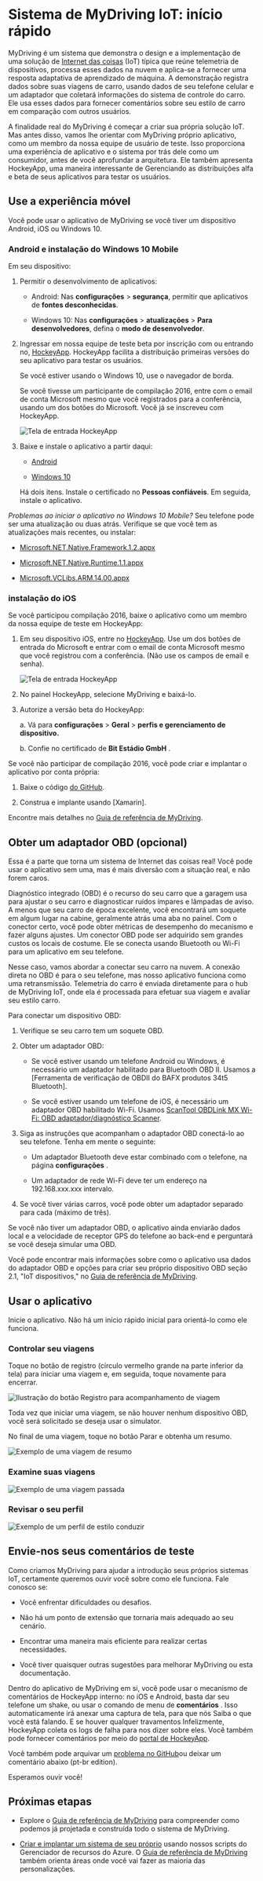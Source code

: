 <properties
    pageTitle="Exemplo de MyDriving Azure IoT: início rápido | Microsoft Azure"
    description="Começar a usar um aplicativo que é uma demonstração abrangente de como projetar um sistema IoT usando o Microsoft Azure, incluindo a análise de fluxo, aprendizado de máquina e Hubs de evento."
    services=""
    documentationCenter=".net"
    suite=""
    authors="harikmenon"
    manager="douge"/>

<tags
    ms.service="multiple"
    ms.workload="tbd"
    ms.tgt_pltfrm="ibiza"
    ms.devlang="dotnet"
    ms.topic="article"
    ms.date="03/25/2016"
    ms.author="harikm"/>

# <a name="mydriving-iot-system-quick-start"></a>Sistema de MyDriving IoT: início rápido

MyDriving é um sistema que demonstra o design e a implementação de uma solução de [Internet das coisas](iot-suite-overview.md) (IoT) típica que reúne telemetria de dispositivos, processa esses dados na nuvem e aplica-se a fornecer uma resposta adaptativa de aprendizado de máquina. A demonstração registra dados sobre suas viagens de carro, usando dados de seu telefone celular e um adaptador que coletará informações do sistema de controle do carro. Ele usa esses dados para fornecer comentários sobre seu estilo de carro em comparação com outros usuários.

A finalidade real do MyDriving é começar a criar sua própria solução IoT. Mas antes disso, vamos lhe orientar com MyDriving próprio aplicativo, como um membro da nossa equipe de usuário de teste. Isso proporciona uma experiência de aplicativo e o sistema por trás dele como um consumidor, antes de você aprofundar a arquitetura. Ele também apresenta HockeyApp, uma maneira interessante de Gerenciando as distribuições alfa e beta de seus aplicativos para testar os usuários.

## <a name="use-the-mobile-experience"></a>Use a experiência móvel

Você pode usar o aplicativo de MyDriving se você tiver um dispositivo Android, iOS ou Windows 10.

### <a name="android-and-windows-10-mobile-installation"></a>Android e instalação do Windows 10 Mobile

Em seu dispositivo:

1.  Permitir o desenvolvimento de aplicativos:

    -   Android: Nas **configurações** > **segurança**, permitir que aplicativos de **fontes desconhecidas**.

    -   Windows 10: Nas **configurações** > **atualizações** > **Para desenvolvedores**, defina o **modo de desenvolvedor**.

2.  Ingressar em nossa equipe de teste beta por inscrição com ou entrando no, [HockeyApp](https://rink.hockeyapp.net). HockeyApp facilita a distribuição primeiras versões do seu aplicativo para testar os usuários.

    Se você estiver usando o Windows 10, use o navegador de borda.

    Se você tivesse um participante de compilação 2016, entre com o email de conta Microsoft mesmo que você registrados para a conferência, usando um dos botões do Microsoft. Você já se inscreveu com HockeyApp.

    ![Tela de entrada HockeyApp](./media/iot-solution-get-started/image1.png)

3.  Baixe e instale o aplicativo a partir daqui:

    -   [Android](http://rink.io/spMyDrivingAndroid)

    -   [Windows 10](http://rink.io/spMyDrivingUWP)

    Há dois itens. Instale o certificado no **Pessoas confiáveis**. Em seguida, instale o aplicativo.

*Problemas ao iniciar o aplicativo no Windows 10 Mobile?* Seu telefone pode ser uma atualização ou duas atrás. Verifique se que você tem as atualizações mais recentes, ou instalar:

 - [Microsoft.NET.Native.Framework.1.2.appx](https://download.hockeyapp.net/packages/win10/Microsoft.NET.Native.Framework.1.2.appx) 

 - [Microsoft.NET.Native.Runtime.1.1.appx](https://download.hockeyapp.net/packages/win10/Microsoft.NET.Native.Runtime.1.1.appx) 

 - [Microsoft.VCLibs.ARM.14.00.appx](https://download.hockeyapp.net/packages/win10/Microsoft.VCLibs.ARM.14.00.appx)


### <a name="ios-installation"></a>instalação do iOS

Se você participou compilação 2016, baixe o aplicativo como um membro da nossa equipe de teste em HockeyApp:

1.  Em seu dispositivo iOS, entre no [HockeyApp](https://rink.hockeyapp.net).
    Use um dos botões de entrada do Microsoft e entrar com o email de conta Microsoft mesmo que você registrou com a conferência. (Não use os campos de email e senha).

    ![Tela de entrada HockeyApp](./media/iot-solution-get-started/image1.png)

2.  No painel HockeyApp, selecione MyDriving e baixá-lo.

3.  Autorize a versão beta do HockeyApp:

    a. Vá para **configurações** > **Geral** > **perfis e gerenciamento de dispositivo.**

    b. Confie no certificado de **Bit Estádio GmbH** .

Se você não participar de compilação 2016, você pode criar e implantar o aplicativo por conta própria:

1.   Baixe o código [do GitHub].

2.   Construa e implante usando [Xamarin].

Encontre mais detalhes no [Guia de referência de MyDriving](http://aka.ms/mydrivingdocs).

## <a name="get-an-obd-adapter-optional"></a>Obter um adaptador OBD (opcional)

Essa é a parte que torna um sistema de Internet das coisas real! Você pode usar o aplicativo sem uma, mas é mais diversão com a situação real, e não forem caros.

Diagnóstico integrado (OBD) é o recurso do seu carro que a garagem usa para ajustar o seu carro e diagnosticar ruídos ímpares e lâmpadas de aviso. A menos que seu carro de época excelente, você encontrará um soquete em algum lugar na cabine, geralmente atrás uma aba no painel. Com o conector certo, você pode obter métricas de desempenho do mecanismo e fazer alguns ajustes. Um conector OBD pode ser adquirido sem grandes custos os locais de costume. Ele se conecta usando Bluetooth ou Wi-Fi para um aplicativo em seu telefone.

Nesse caso, vamos abordar a conectar seu carro na nuvem. A conexão direta no OBD é para o seu telefone, mas nosso aplicativo funciona como uma retransmissão. Telemetria do carro é enviada diretamente para o hub de MyDriving IoT, onde ela é processada para efetuar sua viagem e avaliar seu estilo carro.

Para conectar um dispositivo OBD:

1.  Verifique se seu carro tem um soquete OBD.

2.  Obter um adaptador OBD:

    -   Se você estiver usando um telefone Android ou Windows, é necessário um adaptador habilitado para Bluetooth OBD II. Usamos a [Ferramenta de verificação de OBDII do BAFX produtos 34t5 Bluetooth].

    -   Se você estiver usando um telefone de iOS, é necessário um adaptador OBD habilitado Wi-Fi. Usamos [ScanTool OBDLink MX Wi-Fi: OBD adaptador/diagnóstico Scanner].

3.  Siga as instruções que acompanham o adaptador OBD conectá-lo ao seu telefone. Tenha em mente o seguinte:

    -   Um adaptador Bluetooth deve estar combinado com o telefone, na página **configurações** .

    -   Um adaptador de rede Wi-Fi deve ter um endereço na 192.168.xxx.xxx intervalo.

4.  Se você tiver várias carros, você pode obter um adaptador separado para cada (máximo de três).

Se você não tiver um adaptador OBD, o aplicativo ainda enviarão dados local e a velocidade de receptor GPS do telefone ao back-end e perguntará se você deseja simular uma OBD.

Você pode encontrar mais informações sobre como o aplicativo usa dados do adaptador OBD e opções para criar seu próprio dispositivo OBD seção 2.1, "IoT dispositivos," no [Guia de referência de MyDriving](http://aka.ms/mydrivingdocs).

## <a name="use-the-app"></a>Usar o aplicativo

Inicie o aplicativo. Não há um início rápido inicial para orientá-lo como ele funciona.

### <a name="track-your-trips"></a>Controlar seu viagens

Toque no botão de registro (círculo vermelho grande na parte inferior da tela) para iniciar uma viagem e, em seguida, toque novamente para encerrar.

![Ilustração do botão Registro para acompanhamento de viagem](./media/iot-solution-get-started/image2.png)

Toda vez que iniciar uma viagem, se não houver nenhum dispositivo OBD, você será solicitado se deseja usar o simulator.

No final de uma viagem, toque no botão Parar e obtenha um resumo.

![Exemplo de uma viagem de resumo](./media/iot-solution-get-started/image3.png)

### <a name="review-your-trips"></a>Examine suas viagens

![Exemplo de uma viagem passada](./media/iot-solution-get-started/image4.png)

### <a name="review-your-profile"></a>Revisar o seu perfil

![Exemplo de um perfil de estilo conduzir](./media/iot-solution-get-started/image5.png)

## <a name="send-us-your-test-feedback"></a>Envie-nos seus comentários de teste

Como criamos MyDriving para ajudar a introdução seus próprios sistemas IoT, certamente queremos ouvir você sobre como ele funciona. Fale conosco se:

- Você enfrentar dificuldades ou desafios.

- Não há um ponto de extensão que tornaria mais adequado ao seu cenário.

- Encontrar uma maneira mais eficiente para realizar certas necessidades.

- Você tiver quaisquer outras sugestões para melhorar MyDriving ou esta documentação.

Dentro do aplicativo de MyDriving em si, você pode usar o mecanismo de comentários de HockeyApp interno: no iOS e Android, basta dar seu telefone um shake, ou usar o comando de menu de **comentários** . Isso automaticamente irá anexar uma captura de tela, para que nós Saiba o que você está falando. E se houver qualquer travamentos Infelizmente, HockeyApp coleta os logs de falha para nos dizer sobre eles. Você também pode fornecer comentários por meio do [portal de HockeyApp].

Você também pode arquivar um [problema no GitHub]ou deixar um comentário abaixo (pt-br edition).

Esperamos ouvir você!

## <a name="next-steps"></a>Próximas etapas

-   Explore o [Guia de referência de MyDriving](http://aka.ms/mydrivingdocs) para compreender como podemos já projetada e construída todo o sistema de MyDriving.

-   [Criar e implantar um sistema de seu próprio](iot-solution-build-system.md) usando nossos scripts do Gerenciador de recursos do Azure. O [Guia de referência de MyDriving](http://aka.ms/mydrivingdocs) também orienta áreas onde você vai fazer as maioria das personalizações.

  [do GitHub]: https://github.com/Azure-Samples/MyDriving
  [usando Xamarin]: https://developer.xamarin.com/guides/ios/getting_started/installation/
  [Ferramenta de verificação OBDII BAFX produtos 34t5 Bluetooth]: http://www.amazon.com/gp/product/B005NLQAHS
  [ScanTool OBDLink MX Wi-Fi: OBD adaptador/diagnóstico Scanner]: http://www.amazon.com/gp/product/B00OCYXTYY/ref=s9_simh_gw_g263_i1_r?pf_rd_m=ATVPDKIKX0DER&pf_rd_s=desktop-2&pf_rd_r=1MWRMKXK4KK9VYMJ44MP
  [Portal de HockeyApp]: https://rink.hockeyapp.org
  [problema no GitHub]: https://github.com/Azure-Samples/MyDriving/issues
